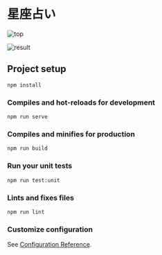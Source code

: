 # 星座占い

![top](https://user-images.githubusercontent.com/10791675/74939108-a9ace600-5432-11ea-8716-0399cd531fd9.png)

![result](https://user-images.githubusercontent.com/10791675/74939119-afa2c700-5432-11ea-925d-dc2472510f0c.png)

## Project setup
```
npm install
```

### Compiles and hot-reloads for development
```
npm run serve
```

### Compiles and minifies for production
```
npm run build
```

### Run your unit tests
```
npm run test:unit
```

### Lints and fixes files
```
npm run lint
```

### Customize configuration
See [Configuration Reference](https://cli.vuejs.org/config/).
